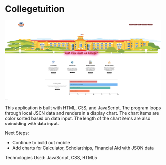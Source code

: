 # Collegetuition

![College Tuition University Image](/images/college.png)

This application is built with HTML, CSS, and JavaScript. The program loops through local JSON data and renders in a display chart. The chart items are color sorted based on data input. The length of the chart items are also coinciding with data input. 

Next Steps: 
  - Continue to build out mobile
  - Add charts for Calculator, Scholarships, Financial Aid with JSON data


Technologies Used: JavaScript, CSS, HTML5
